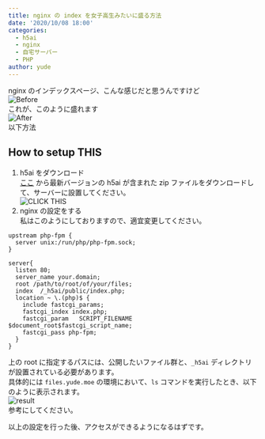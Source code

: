 ```yaml
---
title: nginx の index を女子高生みたいに盛る方法
date: '2020/10/08 18:00'
categories:
  - h5ai
  - nginx
  - 自宅サーバー
  - PHP
author: yude
---
```

nginx のインデックスページ、こんな感じだと思うんですけど  
![Before](https://i.imgur.com/fbGf32f.png)  
これが、このように盛れます  
![After](https://i.imgur.com/XLuAma5.png)  
以下方法  
<!--more-->
## How to setup THIS
1. h5ai をダウンロード  
[ここ](https://larsjung.de/h5ai/) から最新バージョンの h5ai が含まれた zip ファイルをダウンロードして、サーバーに設置してください。  
![CLICK THIS](https://i.imgur.com/LKqZWO8.png)
1. nginx の設定をする  
私はこのようにしておりますので、適宜変更してください。  
```
upstream php-fpm {
  server unix:/run/php/php-fpm.sock;
}

server{
  listen 80;
  server_name your.domain;
  root /path/to/root/of/your/files;
  index  /_h5ai/public/index.php;
  location ~ \.(php)$ {
    include fastcgi_params;
    fastcgi_index index.php;
    fastcgi_param   SCRIPT_FILENAME         $document_root$fastcgi_script_name;
    fastcgi_pass php-fpm;
  }
}
```
上の root に指定するパスには、公開したいファイル群と、`_h5ai` ディレクトリが設置されている必要があります。  
具体的には `files.yude.moe` の環境において、`ls` コマンドを実行したとき、以下のように表示されます。  
![result](https://i.imgur.com/3RbIXbv.png)  
参考にしてください。

以上の設定を行った後、アクセスができるようになるはずです。